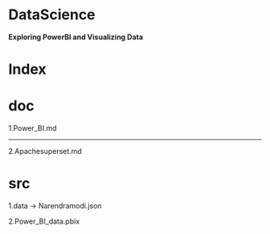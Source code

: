 # DataScience
**Exploring PowerBI and Visualizing Data**

# Index
# doc
1.Power_BI.md
**  **
2.Apachesuperset.md
# src

1.data
    -> Narendramodi.json
    
2.Power_BI_data.pbix

